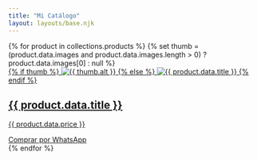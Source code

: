 ```yaml
---
title: "Mi Catálogo"
layout: layouts/base.njk
---
```


<section class="product-grid">
  {% for product in collections.products %}
    {% set thumb = (product.data.images and product.data.images.length > 0) ? product.data.images[0] : null %}
    <div class="product-card">
      <a href="{{ product.url }}">
        {% if thumb %}
          <img src="{{ thumb.image }}" alt="{{ thumb.alt }}">
        {% else %}
          <img src="/assets/images/default.jpg" alt="{{ product.data.title }}">
        {% endif %}
        <h2>{{ product.data.title }}</h2>
        <p class="price">{{ product.data.price }}</p>
      </a>
      <a class="btn-whatsapp" href="https://wa.me/16263941200" target="_blank" rel="noopener">
        Comprar por WhatsApp
      </a>
    </div>
  {% endfor %}
</section>
